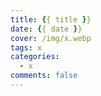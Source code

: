 ```yaml
---
title: {{ title }}
date: {{ date }}
cover: /img/x.webp
tags: x
categories:
  - x
comments: false
---
```

